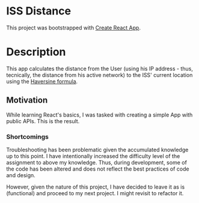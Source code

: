 # ISS Distance

This project was bootstrapped with [Create React App](https://github.com/facebook/create-react-app).

# Description

This app calculates the distance from the User (using his IP address - thus, tecnically, the distance from his active network) to the ISS' current location using the [Haversine formula](https://en.wikipedia.org/wiki/Haversine_formula).

## Motivation

While learning React's basics, I was tasked with creating a simple App with public APIs. This is the result.

### Shortcomings

Troubleshooting has been problematic given the accumulated knowledge up to this point. I have intentionally increased the difficulty level of the assignment to above my knowledge. Thus, during development, some of the code has been altered and does not reflect the best practices of code and design.

However, given the nature of this project, I have decided to leave it as is (functional) and proceed to my next project. I might revisit to refactor it.
